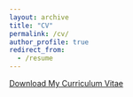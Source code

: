 ```yaml
---
layout: archive
title: "CV"
permalink: /cv/
author_profile: true
redirect_from:
  - /resume
---
```


[Download My Curriculum Vitae](/files/CV_Nie.pdf)

<!-- <embed src="https://username.github.io/files/cv.pdf" type="application/pdf" width="600px" height="500px" /> -->
<!-- <embed src="https://chengnie.com/files/review_manipulation.pdf" type="application/pdf" width="600px" height="5000px" /> -->
<!-- <embed src="https://chengnie.com/files/CV_Nie.pdf" type="application/pdf" width="600px" height="5000px" />
### My Curriculum Vitae -->

<!-- Both methods cannot display it on the page -->
<!-- <iframe src="https://chengnie.com/files/CV_Nie.pdf" style="width:100%; height:5000px;" frameborder="0"></iframe> -->
<!-- <embed src="https://chengnie.com/files/CV_Nie.pdf" type="application/pdf" width="600px" height="500px" /> -->

<!-- {% include base_path %}

Education
======
* B.S. in GitHub, GitHub University, 2012
* M.S. in Jekyll, GitHub University, 2014
* Ph.D in Version Control Theory, GitHub University, 2018 (expected)

Work experience
======
* Summer 2015: Research Assistant
  * Github University
  * Duties included: Tagging issues
  * Supervisor: Professor Git

* Fall 2015: Research Assistant
  * Github University
  * Duties included: Merging pull requests
  * Supervisor: Professor Hub
  
Skills
======
* Skill 1
* Skill 2
  * Sub-skill 2.1
  * Sub-skill 2.2
  * Sub-skill 2.3
* Skill 3

Publications
======
  <ul>{% for post in site.publications %}
    {% include archive-single-cv.html %}
  {% endfor %}</ul>
  
Talks
======
  <ul>{% for post in site.talks %}
    {% include archive-single-talk-cv.html %}
  {% endfor %}</ul>
  
Teaching
======
  <ul>{% for post in site.teaching %}
    {% include archive-single-cv.html %}
  {% endfor %}</ul>
  
Service and leadership
======
* Currently signed in to 43 different slack teams -->

